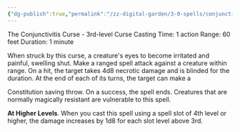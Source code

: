 ```yaml
---
{"dg-publish":true,"permalink":"/zz-digital-garden/3-0-spells/conjunctivia/"}
---
```


The Conjunctivitis Curse - 3rd-level Curse
Casting Time: 1 action
Range: 60 feet
Duration: 1 minute

When struck by this curse, a creature's eyes to become irritated and painful, swelling shut. Make a ranged spell attack against a creature within range. On a hit, the target takes 4d8 necrotic damage and is blinded for the duration. At the end of each of its turns, the target can make a

Constitution saving throw. On a success, the spell ends. Creatures that are normally magically resistant are vulnerable to this spell.

**At Higher Levels**. When you cast this spell using a spell slot of 4th level or higher, the damage increases by 1d8 for each slot level above 3rd.